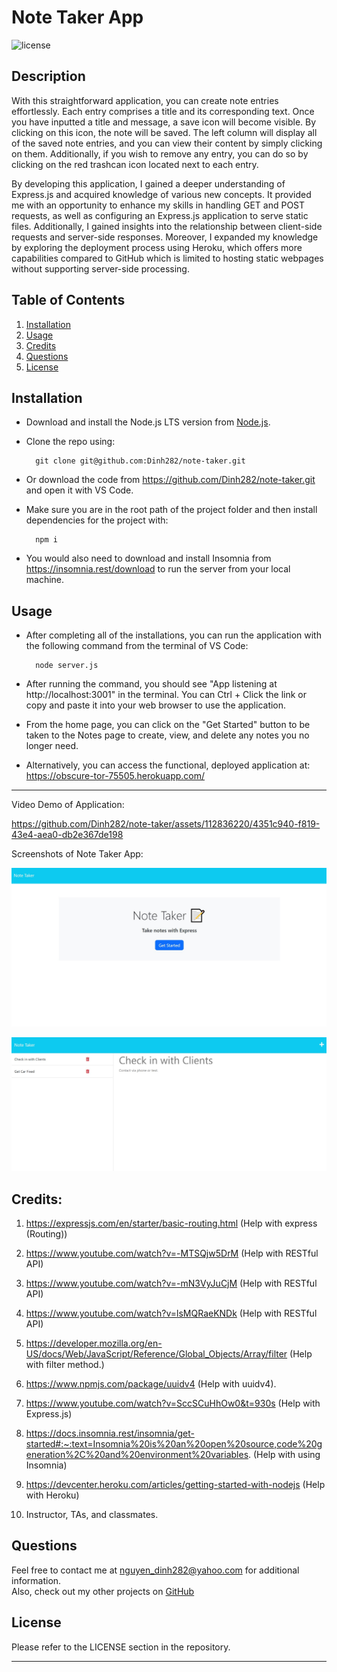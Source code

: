 # Note Taker App

![license](https://img.shields.io/badge/License-MIT-yellowgreen)

## Description

With this straightforward application, you can create note entries effortlessly. Each entry comprises a title and its corresponding text. Once you have inputted a title and message, a save icon will become visible. By clicking on this icon, the note will be saved. The left column will display all of the saved note entries, and you can view their content by simply clicking on them. Additionally, if you wish to remove any entry, you can do so by clicking on the red trashcan icon located next to each entry.

By developing this application, I gained a deeper understanding of Express.js and acquired knowledge of various new concepts. It provided me with an opportunity to enhance my skills in handling GET and POST requests, as well as configuring an Express.js application to serve static files. Additionally, I gained insights into the relationship between client-side requests and server-side responses. Moreover, I expanded my knowledge by exploring the deployment process using Heroku, which offers more capabilities compared to GitHub which is limited to hosting static webpages without supporting server-side processing.

## Table of Contents
1. [Installation](#installation)
2. [Usage](#usage)
3. [Credits](#credits)
4. [Questions](#questions)  
5. [License](#license)


## Installation
- Download and install the Node.js LTS version from [Node.js](https://nodejs.org/en).
- Clone the repo using:

        git clone git@github.com:Dinh282/note-taker.git

- Or download the code from https://github.com/Dinh282/note-taker.git and
open it with VS Code.
- Make sure you are in the root path of the project folder and then install dependencies for the project with:

        npm i

- You would also need to download and install Insomnia from https://insomnia.rest/download to run the server from your local machine.


## Usage

- After completing all of the installations, you can run the application with the following command from the terminal of VS Code:

        node server.js

- After running the command, you should see "App listening at http://localhost:3001" in the terminal. You can Ctrl + Click the link or copy and paste it into your web browser to use the application.
- From the home page, you can click on the "Get Started" button to be taken to the Notes page to create, view, and delete any notes you no longer need.

- Alternatively, you can access the functional, deployed application at: https://obscure-tor-75505.herokuapp.com/

---

Video Demo of Application:


https://github.com/Dinh282/note-taker/assets/112836220/4351c940-f819-43e4-aea0-db2e367de198


 Screenshots of Note Taker App:

![Screenshot of Note Taker Homepage](./public/assets/images/note-taker-screen-shot.jpg)

![Screenshot of Notes](./public/assets/images/note-taker-notes-screen-shot.jpg)

## Credits:

1. https://expressjs.com/en/starter/basic-routing.html (Help with express (Routing))

2. https://www.youtube.com/watch?v=-MTSQjw5DrM (Help with RESTful API)

3. https://www.youtube.com/watch?v=-mN3VyJuCjM (Help with RESTful API)

4. https://www.youtube.com/watch?v=lsMQRaeKNDk (Help with RESTful API)

5. https://developer.mozilla.org/en-US/docs/Web/JavaScript/Reference/Global_Objects/Array/filter (Help with filter method.)

6. https://www.npmjs.com/package/uuidv4 (Help with uuidv4).

7. https://www.youtube.com/watch?v=SccSCuHhOw0&t=930s (Help with Express.js) 

8. https://docs.insomnia.rest/insomnia/get-started#:~:text=Insomnia%20is%20an%20open%20source,code%20generation%2C%20and%20environment%20variables. (Help with using Insomnia)

9. https://devcenter.heroku.com/articles/getting-started-with-nodejs (Help with Heroku)

10. Instructor, TAs, and classmates.

## Questions
Feel free to contact me at nguyen_dinh282@yahoo.com for additional information.  
Also, check out my other projects on [GitHub](https://github.com/Dinh282)


## License

Please refer to the LICENSE section in the repository.


---
